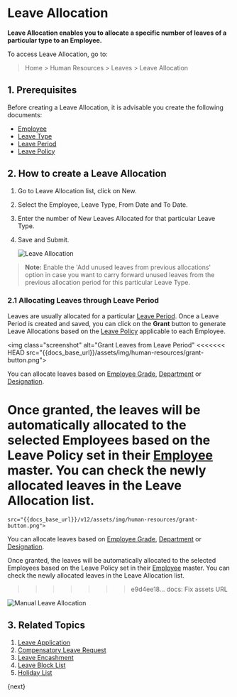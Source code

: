 # Leave Allocation

**Leave Allocation enables you to allocate a specific number of leaves of a particular type to an Employee.**

To access Leave Allocation, go to:

> Home > Human Resources > Leaves > Leave Allocation



## 1. Prerequisites

Before creating a Leave Allocation, it is advisable you create the following documents:

* [Employee](/docs/user/manual/en/human-resources/employee)
* [Leave Type](/docs/user/manual/en/human-resources/leave-type)
* [Leave Period](/docs/user/manual/en/human-resources/leave-period)
* [Leave Policy](/docs/user/manual/en/human-resources/leave-policy)

## 2. How to create a Leave Allocation

1. Go to Leave Allocation list, click on New.
1. Select the Employee, Leave Type, From Date and To Date.
1. Enter the number of New Leaves Allocated for that particular Leave Type.
1. Save and Submit.

    <img class="screenshot" alt="Leave Allocation"
    src="{{docs_base_url}}/v12/assets/img/human-resources/leave-allocation.png">

> **Note:** Enable the 'Add unused leaves from previous allocations' option in case you want to carry forward unused leaves from the previous allocation period for this particular Leave Type.

### 2.1 Allocating Leaves through Leave Period

 Leaves are usually allocated for a particular [Leave Period](/docs/user/manual/en/human-resources/leave-period). Once a Leave Period is created and saved, you can click on the **Grant** button to generate Leave Allocations based on the [Leave Policy](/docs/user/manual/en/human-resources/leave-policy) applicable to each Employee.

 <img class="screenshot" alt="Grant Leaves from Leave Period"
<<<<<<< HEAD
    src="{{docs_base_url}}/assets/img/human-resources/grant-button.png">
 
 You can allocate leaves based on [Employee Grade](/docs/user/manual/en/human-resources/employee-grade), [Department](/docs/user/manual/en/human-resources/department) or [Designation](/docs/user/manual/en/human-resources/designation). 
 
Once granted, the leaves will be automatically allocated to the selected Employees based on the Leave Policy set in their [Employee](/docs/user/manual/en/human-resources/employee) master. You can check the newly allocated leaves in the Leave Allocation list.
=======
    src="{{docs_base_url}}/v12/assets/img/human-resources/grant-button.png">

 You can allocate leaves based on [Employee Grade](/docs/v12/user/manual/en/human-resources/employee-grade), [Department](/docs/v12/user/manual/en/human-resources/department) or [Designation](/docs/v12/user/manual/en/human-resources/designation).

Once granted, the leaves will be automatically allocated to the selected Employees based on the Leave Policy set in their [Employee](/docs/v12/user/manual/en/human-resources/employee) master. You can check the newly allocated leaves in the Leave Allocation list.
>>>>>>> e9d4ee18... docs: Fix assets URL

<img class="screenshot" alt="Manual Leave Allocation"
    src="{{docs_base_url}}/v12/assets/img/human-resources/leave-allocation2.png">


## 3. Related Topics

1. [Leave Application](/docs/user/manual/en/human-resources/leave-application)
1. [Compensatory Leave Request](/docs/user/manual/en/human-resources/compensatory-leave-request)
1. [Leave Encashment](/docs/user/manual/en/human-resources/leave-encashment)
1. [Leave Block List](/docs/user/manual/en/human-resources/leave-block-list)
1. [Holiday List](/docs/user/manual/en/human-resources/holiday-list)

{next}
